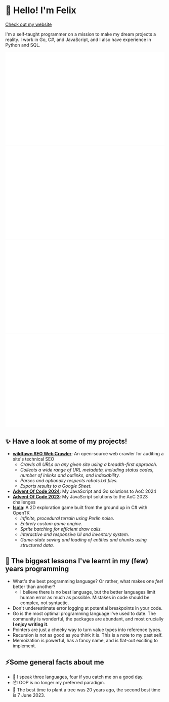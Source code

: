 # 👋 Hello! I'm Felix
[Check out my website](https://frev.cc/folio)

I'm a self-taught programmer on a mission to make my dream projects a reality. I work in Go, C#, and JavaScript, and I also have experience in Python and SQL.

<div align=center>
  
  ![](https://raw.githubusercontent.com/felixreverett/github-stats/master/generated/overview.svg#gh-dark-mode-only)
  ![](https://raw.githubusercontent.com/felixreverett/github-stats/master/generated/overview.svg#gh-light-mode-only)
  ![](https://raw.githubusercontent.com/felixreverett/github-stats/master/generated/languages.svg#gh-dark-mode-only)
  ![](https://raw.githubusercontent.com/felixreverett/github-stats/master/generated/languages.svg#gh-light-mode-only)

</div>

## ✨ Have a look at some of my projects!

- [**wildfawn SEO Web Crawler**](https://github.com/felixreverett/wildfawn): An open-source web crawler for auditing a site's technical SEO
  - _Crawls all URLs on any given site using a breadth-first approach._
  - _Collects a wide range of URL metadata, including status codes, number of inlinks and outlinks, and indexability._
  - _Parses and optionally respects robots.txt files._
  - _Exports results to a Google Sheet._
- [**Advent Of Code 2024**](https://github.com/felixreverett/AdventOfCode2024): My JavaScript and Go solutions to AoC 2024
- [**Advent Of Code 2023**](https://github.com/felixreverett/AdventOfCode2023): My JavaScript solutions to the AoC 2023 challenges
- [**Isola**](https://github.com/felixreverett/isola): A 2D exploration game built from the ground up in C# with OpenTK
  - _Infinite, procedural terrain using Perlin noise._
  - _Entirely custom game engine._
  - _Sprite batching for efficient draw calls._
  - _Interactive and responsive UI and inventory system._
  - _Game-state saving and loading of entities and chunks using structured data._

## 🧠 The biggest lessons I've learnt in my (few) years programming
- What's the best programming language? Or rather, what makes one *feel* better than another?
  - I believe there is no best language, but the better languages limit human error as much as possible. Mistakes in code should be complex, not syntactic.
- Don't underestimate error logging at potential breakpoints in your code.
- Go is the most optimal programming language I've used to date. The community is wonderful, the packages are abundant, and most crucially **I enjoy writing it**.
- Pointers are just a cheeky way to turn value types into reference types.
- Recursion is not as good as you think it is. This is a note to my past self.
- Memoization is powerful, has a fancy name, and is flat-out exciting to implement.
 
## ⚡Some general facts about me
- 💬 I speak three languages, four if you catch me on a good day.
- 📦 OOP is no longer my preferred paradigm.
- 🌳 The best time to plant a tree was 20 years ago, the second best time is 7 June 2023.
